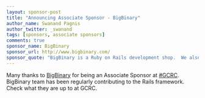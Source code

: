 ```yaml
---
layout: sponsor-post
title: "Announcing Associate Sponsor - BigBinary"
author_name: Swanand Pagnis
author_twitter: _swanand
tags: [sponsors, associate sponsors]
comments: true
sponsor_name: BigBinary
sponsor_url: http://www.bigbinary.com/
sponsor_quote: "BigBinary is a Ruby on Rails development shop.  We also build mobile applications using RubyMotion.  We love open source and our team members have contributed to lots of open source projects.  Watch our videos section to see videos on topics ranging from \"How Arel Works\" to \"How to use Deferred in jQuery\"."
---
```


Many thanks to <a href="http://www.bigbinary.com/" target="_blank">BigBinary</a> for being an Associate Sponsor at <a href="https://twitter.com/search?q=%23gcrc14">#GCRC</a>.  BigBinary team has been regularly contributing to the Rails framework.  Check what they are up to at GCRC.

